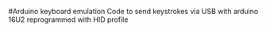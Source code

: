 #Arduino keyboard emulation
Code to send keystrokes via USB with arduino 16U2 reprogrammed with HID profile
